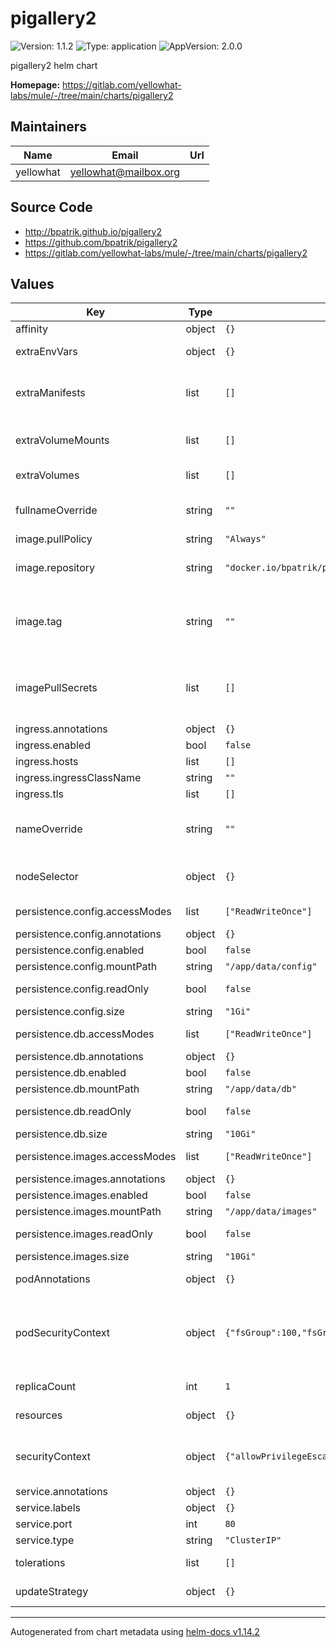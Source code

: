 # pigallery2

<!-- markdownlint-capture -->
<!-- markdownlint-disable MD013 MD034 -->

![Version: 1.1.2](https://img.shields.io/badge/Version-1.1.2-informational?style=flat-square) ![Type: application](https://img.shields.io/badge/Type-application-informational?style=flat-square) ![AppVersion: 2.0.0](https://img.shields.io/badge/AppVersion-2.0.0-informational?style=flat-square)

<!-- markdownlint-enable MD013 MD034 -->
<!-- markdownlint-restore -->

pigallery2 helm chart

**Homepage:** <https://gitlab.com/yellowhat-labs/mule/-/tree/main/charts/pigallery2>

## Maintainers

| Name      | Email                   | Url |
|-----------|-------------------------|-----|
| yellowhat | <yellowhat@mailbox.org> |     |

## Source Code

* <http://bpatrik.github.io/pigallery2>
* <https://github.com/bpatrik/pigallery2>
* <https://gitlab.com/yellowhat-labs/mule/-/tree/main/charts/pigallery2>

<!-- markdownlint-capture -->
<!-- markdownlint-disable MD013 MD034 -->

## Values

| Key                            | Type   | Default                                                                                                        | Description                                                                |
|--------------------------------|--------|----------------------------------------------------------------------------------------------------------------|----------------------------------------------------------------------------|
| affinity                       | object | `{}`                                                                                                           | Affinity rules                                                             |
| extraEnvVars                   | object | `{}`                                                                                                           | Extra volume definition                                                    |
| extraManifests                 | list   | `[]`                                                                                                           | Extra manifests to deploy as an array                                      |
| extraVolumeMounts              | list   | `[]`                                                                                                           | Extra volume mount definition                                              |
| extraVolumes                   | list   | `[]`                                                                                                           | Extra volume definition                                                    |
| fullnameOverride               | string | `""`                                                                                                           | Replaces the generated name                                                |
| image.pullPolicy               | string | `"Always"`                                                                                                     | Pull policy                                                                |
| image.repository               | string | `"docker.io/bpatrik/pigallery2"`                                                                               | Repository to pull the image from                                          |
| image.tag                      | string | `""`                                                                                                           | Image tag, if empty it will get it from the chart's appVersion             |
| imagePullSecrets               | list   | `[]`                                                                                                           | Secret name for pulling images from private repository                     |
| ingress.annotations            | object | `{}`                                                                                                           |                                                                            |
| ingress.enabled                | bool   | `false`                                                                                                        |                                                                            |
| ingress.hosts                  | list   | `[]`                                                                                                           |                                                                            |
| ingress.ingressClassName       | string | `""`                                                                                                           |                                                                            |
| ingress.tls                    | list   | `[]`                                                                                                           |                                                                            |
| nameOverride                   | string | `""`                                                                                                           | Replaces the name of the chart in the Chart.yaml file                      |
| nodeSelector                   | object | `{}`                                                                                                           | Node selection constraint                                                  |
| persistence.config.accessModes | list   | `["ReadWriteOnce"]`                                                                                            | Access Modes                                                               |
| persistence.config.annotations | object | `{}`                                                                                                           | Annotations                                                                |
| persistence.config.enabled     | bool   | `false`                                                                                                        | Enable/disable                                                             |
| persistence.config.mountPath   | string | `"/app/data/config"`                                                                                           | Mount Path                                                                 |
| persistence.config.readOnly    | bool   | `false`                                                                                                        | Mount as read-only                                                         |
| persistence.config.size        | string | `"1Gi"`                                                                                                        | Size                                                                       |
| persistence.db.accessModes     | list   | `["ReadWriteOnce"]`                                                                                            | Access Modes                                                               |
| persistence.db.annotations     | object | `{}`                                                                                                           | Annotations                                                                |
| persistence.db.enabled         | bool   | `false`                                                                                                        | Enable/disable                                                             |
| persistence.db.mountPath       | string | `"/app/data/db"`                                                                                               | Mount Path                                                                 |
| persistence.db.readOnly        | bool   | `false`                                                                                                        | Mount as read-only                                                         |
| persistence.db.size            | string | `"10Gi"`                                                                                                       | Size                                                                       |
| persistence.images.accessModes | list   | `["ReadWriteOnce"]`                                                                                            | Access Modes                                                               |
| persistence.images.annotations | object | `{}`                                                                                                           | Annotations                                                                |
| persistence.images.enabled     | bool   | `false`                                                                                                        | Enable/disable                                                             |
| persistence.images.mountPath   | string | `"/app/data/images"`                                                                                           | Mount Path                                                                 |
| persistence.images.readOnly    | bool   | `false`                                                                                                        | Mount as read-only                                                         |
| persistence.images.size        | string | `"10Gi"`                                                                                                       | Size                                                                       |
| podAnnotations                 | object | `{}`                                                                                                           | Additional pod annotations                                                 |
| podSecurityContext             | object | `{"fsGroup":100,"fsGroupChangePolicy":"OnRootMismatch","runAsGroup":100,"runAsNonRoot":true,"runAsUser":1000}` | Privileges and access control settings for a Pod (all containers in a pod) |
| replicaCount                   | int    | `1`                                                                                                            | Number of replicas                                                         |
| resources                      | object | `{}`                                                                                                           | CPU/MEM resources                                                          |
| securityContext                | object | `{"allowPrivilegeEscalation":false,"capabilities":{"drop":["ALL"]},"readOnlyRootFilesystem":true}`             | Privileges and access control settings for a container                     |
| service.annotations            | object | `{}`                                                                                                           |                                                                            |
| service.labels                 | object | `{}`                                                                                                           |                                                                            |
| service.port                   | int    | `80`                                                                                                           |                                                                            |
| service.type                   | string | `"ClusterIP"`                                                                                                  |                                                                            |
| tolerations                    | list   | `[]`                                                                                                           | Toleration for taints                                                      |
| updateStrategy                 | object | `{}`                                                                                                           | Update strategy                                                            |

<!-- markdownlint-enable MD013 MD034 -->
<!-- markdownlint-restore -->

----------------------------------------------
Autogenerated from chart metadata using [helm-docs v1.14.2](https://github.com/norwoodj/helm-docs/releases/v1.14.2)
